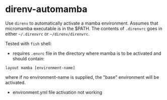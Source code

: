 # direnv-automamba

Use `direnv` to automatically activate a mamba environment. Assumes that micromamba executable is in the $PATH. The contents of `.direnvrc` goes in either `~/.direnvrc` or `~/direnv/direnvrc`.

Tested with `fish` shell:
* requires `.envrc` file in the directory where mamba is to be activated and should contain:<br>
```
layout mamba [environment-name]
```
where if no environment-name is supplied, the "base" environment will be activated.
* environment.yml file activation not working